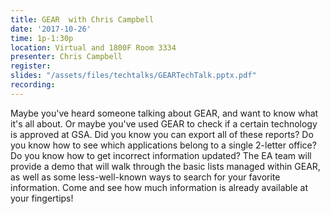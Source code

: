 ```yaml
---
title: GEAR  with Chris Campbell
date: '2017-10-26'
time: 1p-1:30p
location: Virtual and 1800F Room 3334
presenter: Chris Campbell
register:
slides: "/assets/files/techtalks/GEARTechTalk.pptx.pdf"
recording:
---
```


Maybe you've heard someone talking about GEAR, and want to know what it's all about. Or maybe you've used GEAR to check if a certain technology is approved at GSA. Did you know you can export all of these reports? Do you know how to see which applications belong to a single 2-letter office? Do you know how to get incorrect information updated? The EA team will provide a demo that will walk through the basic lists managed within GEAR, as well as some less-well-known ways to search for your favorite information. Come and see how much information is already available at your fingertips!
